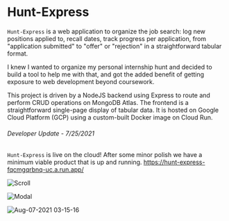 # Hunt-Express

`Hunt-Express` is a web application to organize the job search: log new positions applied to, recall dates, track progress per application, from "application submitted" to "offer" or "rejection" in a straightforward tabular format.

I knew I wanted to organize my personal internship hunt and decided to build a tool to help me with that, and got the added benefit of getting exposure to web development beyond coursework.

This project is driven by a NodeJS backend using Express to route and perform CRUD operations on MongoDB Atlas. 
The frontend is a straightforward single-page display of tabular data. 
It is hosted on Google Cloud Platform (GCP) using a custom-built Docker image on Cloud Run. 



###### Developer Update - 7/25/2021

`Hunt-Express` is live on the cloud! After some minor polish we have a minimum viable product that is up and running. 
https://hunt-express-fqcmgqrbnq-uc.a.run.app/

![Scroll](https://user-images.githubusercontent.com/53810232/128596738-f8c2ec07-8f3e-4968-81de-2dfb97b90a41.gif)

![Modal](https://user-images.githubusercontent.com/53810232/128596979-9ca0e13b-3d36-4ce7-96b3-8c6161316255.gif)

![Aug-07-2021 03-15-16](https://user-images.githubusercontent.com/53810232/128596875-97e2248b-09c3-4aa8-8925-e984b2bb6963.gif)




